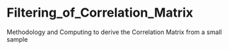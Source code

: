 # Filtering_of_Correlation_Matrix
Methodology and Computing to derive the Correlation Matrix from a small sample

